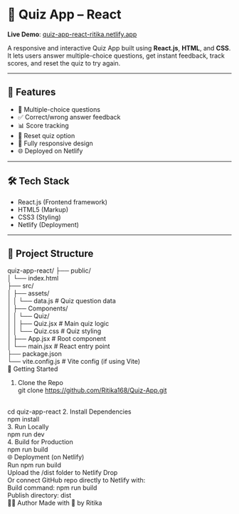 # 🧠 Quiz App – React

**Live Demo**: [quiz-app-react-ritika.netlify.app](https://quiz-app-react-ritika.netlify.app/)

A responsive and interactive Quiz App built using **React.js**, **HTML**, and **CSS**. It lets users answer multiple-choice questions, get instant feedback, track scores, and reset the quiz to try again.

---

## 🚀 Features

- 🎯 Multiple-choice questions
- ✅ Correct/wrong answer feedback
- 📊 Score tracking
- 🔁 Reset quiz option
- 📱 Fully responsive design
- 🌐 Deployed on Netlify

---

## 🛠️ Tech Stack

- React.js (Frontend framework)
- HTML5 (Markup)
- CSS3 (Styling)
- Netlify (Deployment)

---

## 📁 Project Structure
quiz-app-react/
├── public/
<br>
│   └── index.html
<br>
├── src/
<br>
│   ├── assets/
<br>
│   │   └── data.js         # Quiz question data
<br>
│   ├── Components/
<br>
│   │   └── Quiz/
<br>
│   │       ├── Quiz.jsx    # Main quiz logic
<br>
│   │       └── Quiz.css    # Quiz styling
<br>
│   ├── App.jsx             # Root component
<br>
│   └── main.jsx            # React entry point
<br>
├── package.json
<br>
└── vite.config.js          # Vite config (if using Vite)
<br>
🚀 Getting Started
<br>
1. Clone the Repo
   <br>
git clone https://github.com/Ritika168/Quiz-App.git
<br>
cd quiz-app-react
2. Install Dependencies
   <br>
npm install
<br>
3. Run Locally
<br>
npm run dev
<br>
4. Build for Production
<br>
npm run build
<br>
🌐 Deployment (on Netlify)
<br>
Run npm run build
<br>
Upload the /dist folder to Netlify Drop
<br>
Or connect GitHub repo directly to Netlify with:
<br>
Build command: npm run build
<br>
Publish directory: dist
<br>
🧑‍💻 Author
Made with 💜 by Ritika 
